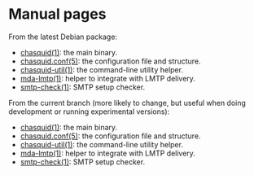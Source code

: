 # Manual pages

From the latest Debian package:

- [chasquid(1)](https://manpages.debian.org/unstable/chasquid/chasquid.1):
  the main binary.
- [chasquid.conf(5)](https://manpages.debian.org/unstable/chasquid/chasquid.conf.5):
  the configuration file and structure.
- [chasquid-util(1)](https://manpages.debian.org/unstable/chasquid/chasquid-util.1):
  the command-line utility helper.
- [mda-lmtp(1)](https://manpages.debian.org/unstable/chasquid/mda-lmtp.1):
  helper to integrate with LMTP delivery.
- [smtp-check(1)](https://manpages.debian.org/unstable/chasquid/smtp-check.1):
  SMTP setup checker.

From the current branch (more likely to change, but useful when doing
development or running experimental versions):

- [chasquid(1)](chasquid.1.md): the main binary.
- [chasquid.conf(5)](chasquid.conf.5.md): the configuration file and
  structure.
- [chasquid-util(1)](chasquid-util.1.md): the command-line utility helper.
- [mda-lmtp(1)](mda-lmtp.1.md): helper to integrate with LMTP delivery.
- [smtp-check(1)](smtp-check.1.md): SMTP setup checker.


